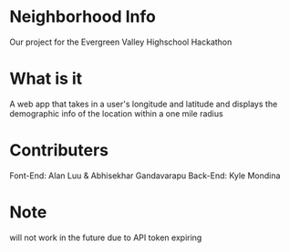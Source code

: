 # Neighborhood Info
Our project for the Evergreen Valley Highschool Hackathon
# What is it
A web app that takes in a user's longitude and latitude and displays the demographic info of the location within a one mile radius
# Contributers
Font-End: Alan Luu & Abhisekhar Gandavarapu
Back-End: Kyle Mondina
# Note
will not work in the future due to API token expiring

